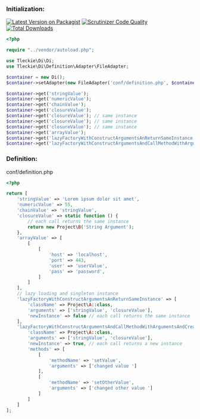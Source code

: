### Initialization:

[![Latest Version on Packagist](https://img.shields.io/packagist/v/tleckie/di.svg?style=flat-square)](https://packagist.org/packages/tleckie/di)
[![Scrutinizer Code Quality](https://scrutinizer-ci.com/g/teodoroleckie/di/badges/quality-score.png?b=master)](https://scrutinizer-ci.com/g/teodoroleckie/di/?branch=master)
[![Total Downloads](https://img.shields.io/packagist/dt/tleckie/di.svg?style=flat-square)](https://packagist.org/packages/tleckie/di)


```php
<?php

require "../vendor/autoload.php";

use Tleckie\Di\Di;
use Tleckie\Di\Definition\Adapter\FileAdapter;

$container = new Di();
$container->setAdapter(new FileAdapter('conf/definition.php', $container));

$container->get('stringValue');
$container->get('numericValue');
$container->get('chainValue');
$container->get('closureValue'); 
$container->get('closureValue'); // same instance
$container->get('closureValue'); // same instance
$container->get('closureValue'); // same instance
$container->get('arrayValue');
$container->get('lazyFactoryWithConstructArgumentsAnReturnSameInstance');
$container->get('lazyFactoryWithConstructArgumentsAndCallMethodWithArgumentsAndCreateANewInstance');

```


### Definition:

conf/definition.php

```php
<?php

return [
    'stringValue' => 'Lorem ipsum dolor sit amet',
    'numericValue' => 55,
    'chainValue' => 'stringValue',
    'closureValue' => static function () {
        // each call returns the same instance
        return new Project\B('String Argument');
    },
    'arrayValue' => [
        [
            [
                'host' => 'localhost',
                'port' => 443,
                'user' => 'userValue',
                'pass' => 'password',
            ]
        ]
    ],
    // lazy loading and singleton instance
    'lazyFactoryWithConstructArgumentsAnReturnSameInstance' => [
        'className' => Project\A::class,
        'arguments' => ['stringValue', 'closureValue'],
        'newInstance' => false // each call returns the same instance
    ],
    'lazyFactoryWithConstructArgumentsAndCallMethodWithArgumentsAndCreateANewInstance' => [
        'className' => Project\A::class,
        'arguments' => ['stringValue', 'closureValue'],
        'newInstance' => true, // each call returns a new instance
        'methods' => [
            [
                'methodName' => 'setValue',
                'arguments' => ['changed value ']
            ],
            [
                'methodName' => 'setOtherValue',
                'arguments' => ['changed other value ']
            ]
        ]
    ]
];
```